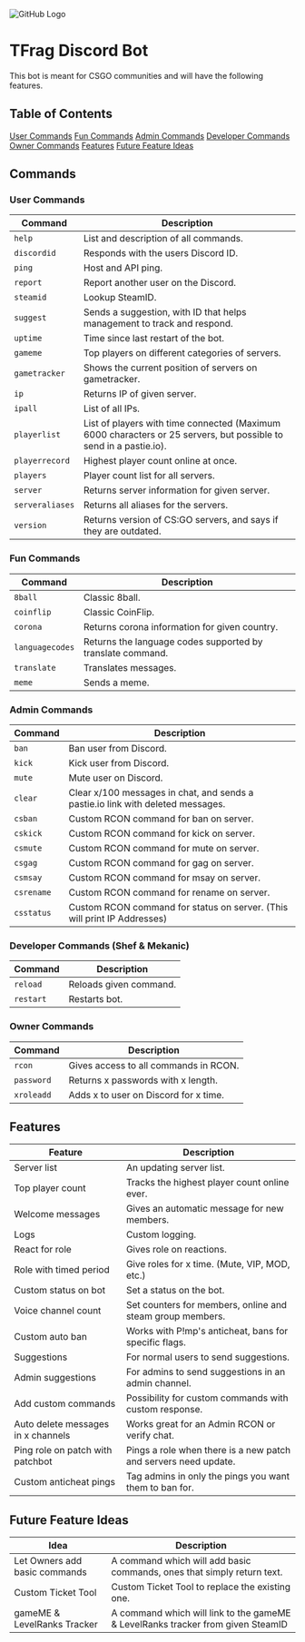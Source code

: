 ![GitHub Logo](https://media.discordapp.net/attachments/597900359905705994/755166986824319187/sadgeBusiness.png)

# TFrag Discord Bot
This bot is meant for CSGO communities and will have the following features.

## Table of Contents
[User Commands](#user-commands)
[Fun Commands](#fun-commands)
[Admin Commands](#admin-commands)
[Developer Commands](#developer-commands-(shef-&-mekanic))
[Owner Commands](#owner-commands)
[Features](#features)
[Future Feature Ideas](#future-feature-ideas)

## Commands

### User Commands
Command | Description
--- | ---
`help` | List and description of all commands.
`discordid` | Responds with the users Discord ID.
`ping` | Host and API ping.
`report` | Report another user on the Discord.
`steamid` | Lookup SteamID.
`suggest` | Sends a suggestion, with ID that helps management to track and respond.
`uptime` | Time since last restart of the bot.
`gameme` | Top players on different categories of servers.
`gametracker` | Shows the current position of servers on gametracker.
`ip` | Returns IP of given server.
`ipall` | List of all IPs.
`playerlist` | List of players with time connected (Maximum 6000 characters or 25 servers, but possible to send in a pastie.io).
`playerrecord` | Highest player count online at once.
`players` | Player count list for all servers.
`server` | Returns server information for given server.
`serveraliases` | Returns all aliases for the servers.
`version` | Returns version of CS:GO servers, and says if they are outdated.


### Fun Commands
Command | Description
--- | ---
`8ball` | Classic 8ball.
`coinflip` | Classic CoinFlip.
`corona` | Returns corona information for given country.
`languagecodes` | Returns the language codes supported by translate command.
`translate` | Translates messages.
`meme` | Sends a meme.

### Admin Commands
Command | Description
--- | ---
`ban` | Ban user from Discord.
`kick` | Kick user from Discord.
`mute` | Mute user on Discord.
`clear` | Clear x/100 messages in chat, and sends a pastie.io link with deleted messages.
`csban` | Custom RCON command for ban on server.
`cskick` | Custom RCON command for kick on server.
`csmute` | Custom RCON command for mute on server.
`csgag` | Custom RCON command for gag on server.
`csmsay` | Custom RCON command for msay on server.
`csrename` | Custom RCON command for rename on server.
`csstatus` | Custom RCON command for status on server. (This will print IP Addresses)

### Developer Commands (Shef & Mekanic)
Command | Description
--- | ---
`reload` | Reloads given command.
`restart` | Restarts bot.

### Owner Commands
Command | Description
--- | ---
`rcon` | Gives access to all commands in RCON.
`password` | Returns x passwords with x length.
`xroleadd` | Adds x to user on Discord for x time.

## Features

Feature | Description
--- | ---
Server list | An updating server list.
Top player count | Tracks the highest player count online ever.
Welcome messages | Gives an automatic message for new members.
Logs | Custom logging.
React for role | Gives role on reactions.
Role with timed period  | Give roles for x time. (Mute, VIP, MOD, etc.)
Custom status on bot | Set a status on the bot.
Voice channel count | Set counters for members, online and steam group members.
Custom auto ban | Works with P!mp's anticheat, bans for specific flags.
Suggestions | For normal users to send suggestions.
Admin suggestions | For admins to send suggestions in an admin channel.
Add custom commands | Possibility for custom commands with custom response.
Auto delete messages in x channels | Works great for an Admin RCON or verify chat.
Ping role on patch with patchbot | Pings a role when there is a new patch and servers need update.
Custom anticheat pings | Tag admins in only the pings you want them to ban for.

## Future Feature Ideas
Idea | Description
--- | ---
Let Owners add basic commands | A command which will add basic commands, ones that simply return text.
Custom Ticket Tool | Custom Ticket Tool to replace the existing one.
gameME & LevelRanks Tracker | A command which will link to the gameME & LevelRanks tracker from given SteamID

